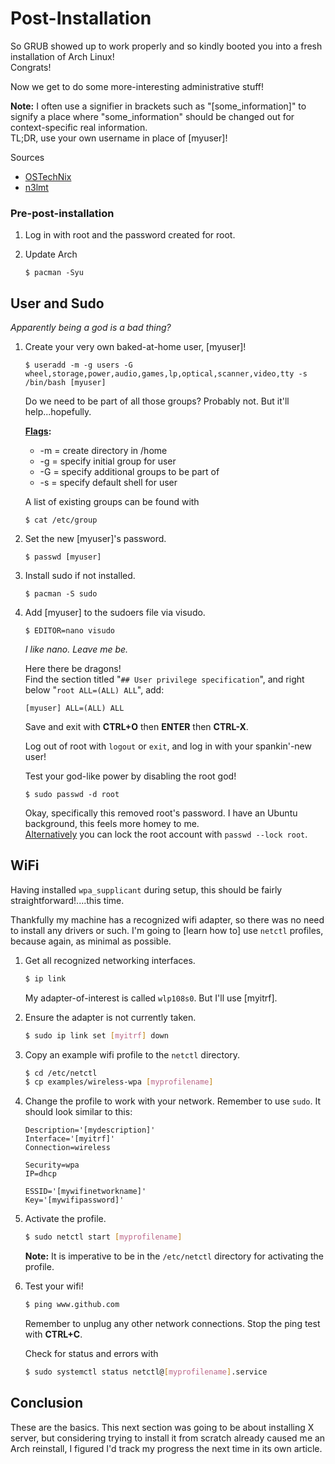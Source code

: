 # Post-Installation
So GRUB showed up to work properly and so kindly booted you into a fresh installation of Arch Linux!  
Congrats!

Now we get to do some more-interesting administrative stuff!  

**Note:** I often use a signifier in brackets such as "[some_information]" to signify a place where "some_information" should be changed out for context-specific real information.  
TL;DR, use your own username in place of [myuser]!

Sources
- [OSTechNix](https://www.ostechnix.com/arch-linux-2016-post-installation/)
- [n3lmt](https://n2lmt.blogspot.com/2012/09/archlinux-systemd-fluxbox-old-laptop.html)

### Pre-post-installation
1. Log in with root and the password created for root.

1. Update Arch
    ``` none
    $ pacman -Syu
    ```

## User and Sudo
_Apparently being a god is a bad thing?_
1. Create your very own baked-at-home user, [myuser]!
    ``` none
    $ useradd -m -g users -G wheel,storage,power,audio,games,lp,optical,scanner,video,tty -s /bin/bash [myuser]
    ```
    Do we need to be part of all those groups? Probably not. But it'll help...hopefully.  
    
    **[Flags](http://www.tutorialspoint.com/unix_commands/adduser.htm):**
    - -m = create directory in /home
    - -g = specify initial group for user
    - -G = specify additional groups to be part of
    - -s = specify default shell for user
    
    A list of existing groups can be found with
    ``` none
    $ cat /etc/group
    ```
    
1. Set the new [myuser]'s password.
    ``` none
    $ passwd [myuser]
    ```

1. Install sudo if not installed.
    ``` none
    $ pacman -S sudo
    ```

1. Add [myuser] to the sudoers file via visudo.
    ``` none
    $ EDITOR=nano visudo
    ```
    _I like nano. Leave me be._
    
    Here there be dragons!  
    Find the section titled "`## User privilege specification`", and right below "`root ALL=(ALL) ALL`", add:
    ``` none
    [myuser] ALL=(ALL) ALL
    ```
    Save and exit with **CTRL+O** then **ENTER** then **CTRL-X**.
    
    Log out of root with `logout` or `exit`, and log in with your spankin'-new user!  
    
    Test your god-like power by disabling the root god!
    ``` none
    $ sudo passwd -d root
    ```
    Okay, specifically this removed root's password. I have an Ubuntu background, this feels more homey to me.  
    [Alternatively](https://www.maketecheasier.com/disable-root-account-linux/) you can lock the root account with `passwd --lock root`.


## WiFi
Having installed `wpa_supplicant` during setup, this should be fairly straightforward!....this time.  

Thankfully my machine has a recognized wifi adapter, so there was no need to install any drivers or such. I'm going to [learn how to] use `netctl` profiles, because again, as minimal as possible.

1. Get all recognized networking interfaces.
    ``` bash
    $ ip link
    ```
    My adapter-of-interest is called `wlp108s0`. But I'll use [myitrf].

1. Ensure the adapter is not currently taken.
    ``` bash
    $ sudo ip link set [myitrf] down
    ```

1. Copy an example wifi profile to the `netctl` directory.
    ``` bash
    $ cd /etc/netctl
    $ cp examples/wireless-wpa [myprofilename]
    ```
    
1. Change the profile to work with your network. Remember to use `sudo`. It should look similar to this:
    ``` none
    Description='[mydescription]'
    Interface='[myitrf]'
    Connection=wireless
    
    Security=wpa
    IP=dhcp
    
    ESSID='[mywifinetworkname]'
    Key='[mywifipassword]'
    ```

1. Activate the profile.
    ``` bash
    $ sudo netctl start [myprofilename]
    ```
    **Note:** It is imperative to be in the `/etc/netctl` directory for activating the profile.

1. Test your wifi!
    ``` bash
    $ ping www.github.com
    ```
    Remember to unplug any other network connections. Stop the ping test with **CTRL+C**.
    
    Check for status and errors with
    ``` bash
    $ sudo systemctl status netctl@[myprofilename].service
    ```

## Conclusion
These are the basics. This next section was going to be about installing X server, but considering trying to install it from scratch already caused me an Arch reinstall, I figured I'd track my progress the next time in its own article.
